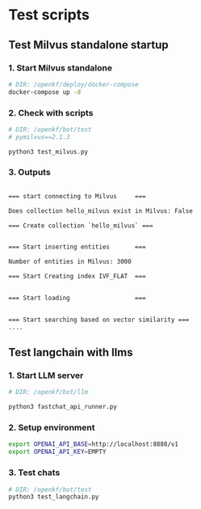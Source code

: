 # Test scripts

## Test Milvus standalone startup

### 1. Start Milvus standalone

```bash
# DIR: /openkf/deploy/docker-compose
docker-compose up -d
```

### 2. Check with scripts

```bash
# DIR: /openkf/bot/test
# pymilvus==2.1.3

python3 test_milvus.py
```

### 3. Outputs

```bash

=== start connecting to Milvus     ===

Does collection hello_milvus exist in Milvus: False

=== Create collection `hello_milvus` ===


=== Start inserting entities       ===

Number of entities in Milvus: 3000

=== Start Creating index IVF_FLAT  ===


=== Start loading                  ===


=== Start searching based on vector similarity ===
....
```

## Test langchain with llms

### 1. Start LLM server

```bash
# DIR: /openkf/bot/llm

python3 fastchat_api_runner.py
```

### 2. Setup environment

```bash
export OPENAI_API_BASE=http://localhost:8888/v1
export OPENAI_API_KEY=EMPTY
```

### 3. Test chats

```bash
# DIR: /openkf/bot/test
python3 test_langchain.py
```